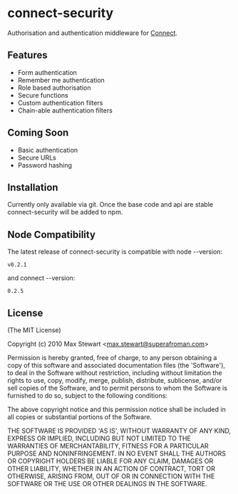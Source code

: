 
# connect-security
      
  Authorisation and authentication middleware for [Connect](http://github.com/senchalabs/connect).


## Features

  * Form authentication
  * Remember me authentication
  * Role based authorisation
  * Secure functions
  * Custom authentication filters
  * Chain-able authentication filters

## Coming Soon

  * Basic authentication
  * Secure URLs
  * Password hashing

## Installation

Currently only available via git.  Once the base code and api are stable connect-security will be added to npm.

## Node Compatibility
    
The latest release of connect-security is compatible with node --version:

    v0.2.1

and connect --version:

    0.2.5

## License 

(The MIT License)

Copyright (c) 2010 Max Stewart &lt;max.stewart@superafroman.com&gt;

Permission is hereby granted, free of charge, to any person obtaining
a copy of this software and associated documentation files (the
'Software'), to deal in the Software without restriction, including
without limitation the rights to use, copy, modify, merge, publish,
distribute, sublicense, and/or sell copies of the Software, and to
permit persons to whom the Software is furnished to do so, subject to
the following conditions:

The above copyright notice and this permission notice shall be
included in all copies or substantial portions of the Software.

THE SOFTWARE IS PROVIDED 'AS IS', WITHOUT WARRANTY OF ANY KIND,
EXPRESS OR IMPLIED, INCLUDING BUT NOT LIMITED TO THE WARRANTIES OF
MERCHANTABILITY, FITNESS FOR A PARTICULAR PURPOSE AND NONINFRINGEMENT.
IN NO EVENT SHALL THE AUTHORS OR COPYRIGHT HOLDERS BE LIABLE FOR ANY
CLAIM, DAMAGES OR OTHER LIABILITY, WHETHER IN AN ACTION OF CONTRACT,
TORT OR OTHERWISE, ARISING FROM, OUT OF OR IN CONNECTION WITH THE
SOFTWARE OR THE USE OR OTHER DEALINGS IN THE SOFTWARE.